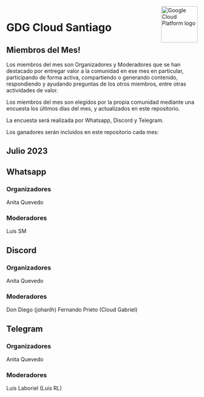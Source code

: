 <img src="https://avatars1.githubusercontent.com/u/48249676?s=200&v=4" alt="Google Cloud Platform logo" title="Google Cloud Platform" align="right" height="96" width="96"/>

# GDG Cloud Santiago

## Miembros del Mes!

Los miembros del mes son Organizadores y Moderadores que se han destacado por entregar valor a la comunidad en ese mes en particular, participando de forma activa, compartiendo o generando contenido, respondiendo y ayudando preguntas de los otros miembros, entre otras actividades de valor.

Los miembros del mes son elegidos por la propia comunidad mediante una encuesta los últimos días del mes, y actualizados en este repositorio.

La encuesta será realizada por Whatsapp, Discord y Telegram.

Los ganadores serán incluidos en este repositorio cada mes:

## Julio 2023

## Whatsapp

### Organizadores

Anita Quevedo

### Moderadores

Luis SM

## Discord

### Organizadores

Anita Quevedo

### Moderadores

Don Diego (johanlh)
Fernando Prieto (Cloud Gabriel)

## Telegram

### Organizadores

Anita Quevedo

### Moderadores

Luis Laboriel (Luis RL)
